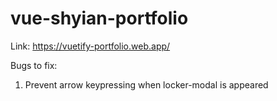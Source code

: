 # vue-shyian-portfolio
Link: https://vuetify-portfolio.web.app/

Bugs to fix:
1. Prevent arrow keypressing when locker-modal is appeared
